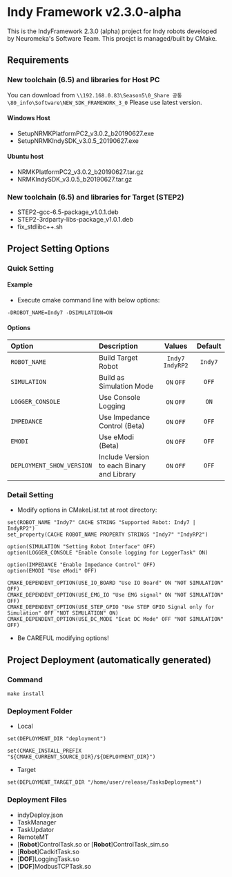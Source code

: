 Indy Framework v2.3.0-alpha
=========================

This is the IndyFramework 2.3.0 (alpha) project for Indy robots developed by Neuromeka's Software Team.
This proejct is managed/built by CMake.

## Requirements
### New toolchain (6.5) and libraries for Host PC
You can download from `\\192.168.0.83\Season5\0_Share 공통\80_info\Software\NEW_SDK_FRAMEWORK_3_0`
Please use latest version.
#### Windows Host
* SetupNRMKPlatformPC2_v3.0.2_b20190627.exe
* SetupNRMKIndySDK_v3.0.5_20190627.exe
    
#### Ubuntu host
* NRMKPlatformPC2_v3.0.2_b20190627.tar.gz
* NRMKIndySDK_v3.0.5_b20190627.tar.gz

### New toolchain (6.5) and libraries for Target (STEP2)
* STEP2-gcc-6.5-package_v1.0.1.deb
* STEP2-3rdparty-libs-package_v1.0.1.deb
* fix_stdlibc++.sh

## Project Setting Options
### Quick Setting
#### Example
* Execute cmake command line with below options:
~~~~
-DROBOT_NAME=Indy7 -DSIMULATION=ON
~~~~
#### Options
| Option | Description | Values | Default |
|:---|:---|:---:|:---:|
| `ROBOT_NAME` | Build Target Robot | `Indy7` `IndyRP2` | `Indy7` |
| `SIMULATION` | Build as Simulation Mode  | `ON` `OFF` | `OFF` |
| `LOGGER_CONSOLE` | Use Console Logging | `ON` `OFF` | `ON` |
| `IMPEDANCE` | Use Impedance Control (Beta) | `ON` `OFF` | `OFF` |
| `EMODI` | Use eModi (Beta) | `ON` `OFF` | `OFF` |
| `DEPLOYMENT_SHOW_VERSION` | Include Version to each Binary and Library | `ON` `OFF` | `OFF` |

### Detail Setting
* Modify options in CMakeList.txt at root directory:
~~~~
set(ROBOT_NAME "Indy7" CACHE STRING "Supported Robot: Indy7 | IndyRP2")
set_property(CACHE ROBOT_NAME PROPERTY STRINGS "Indy7" "IndyRP2")

option(SIMULATION "Setting Robot Interface" OFF)
option(LOGGER_CONSOLE "Enable Console logging for LoggerTask" ON)

option(IMPEDANCE "Enable Impedance Control" OFF)
option(EMODI "Use eModi" OFF)

CMAKE_DEPENDENT_OPTION(USE_IO_BOARD "Use IO Board" ON "NOT SIMULATION" OFF)
CMAKE_DEPENDENT_OPTION(USE_EMG_IO "Use EMG signal" ON "NOT SIMULATION" OFF)
CMAKE_DEPENDENT_OPTION(USE_STEP_GPIO "Use STEP GPIO Signal only for Simulation" OFF "NOT SIMULATION" ON)
CMAKE_DEPENDENT_OPTION(USE_DC_MODE "Ecat DC Mode" OFF "NOT SIMULATION" OFF)
~~~~
* Be CAREFUL modifying options!

## Project Deployment (automatically generated)
### Command
~~~~
make install
~~~~

### Deployment Folder
* Local
~~~~
set(DEPLOYMENT_DIR "deployment")

set(CMAKE_INSTALL_PREFIX "${CMAKE_CURRENT_SOURCE_DIR}/${DEPLOYMENT_DIR}")
~~~~
* Target
~~~~
set(DEPLOYMENT_TARGET_DIR "/home/user/release/TasksDeployment")
~~~~

### Deployment Files
* indyDeploy.json
* TaskManager
* TaskUpdator
* RemoteMT
* [__Robot__]ControlTask.so or [__Robot__]ControlTask_sim.so 
* [__Robot__]CadkitTask.so
* [__DOF__]LoggingTask.so
* [__DOF__]ModbusTCPTask.so
